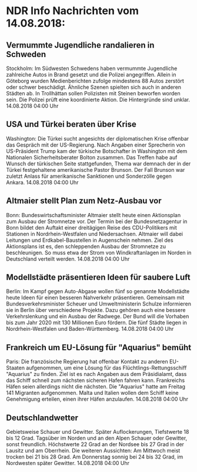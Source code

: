# NDR Info Nachrichten vom 14.08.2018:


## Vermummte Jugendliche randalieren in Schweden
Stockholm:	Im Südwesten Schwedens haben vermummte Jugendliche zahlreiche Autos in Brand gesetzt und die Polizei angegriffen. Allein in Göteborg wurden Medienberichten zufolge mindestens 88 Autos zerstört oder schwer beschädigt. Ähnliche Szenen spielten sich auch in anderen Städten ab. In Trollhättan sollen Polizisten mit Steinen beworfen worden sein. Die Polizei prüft eine koordinierte Aktion. Die Hintergründe sind unklar. 14.08.2018 04:00 Uhr 

## USA und Türkei beraten über Krise
Washington:	Die Türkei sucht angesichts der diplomatischen Krise offenbar das Gespräch mit der US-Regierung. Nach Angaben einer Sprecherin von US-Präsident Trump kam der türkische Botschafter in Washington mit dem Nationalen Sicherheitsberater Bolton zusammen. Das Treffen habe auf Wunsch der türkischen Seite stattgefunden, Thema war demnach der in der Türkei festgehaltene amerikanische Pastor Brunson. Der Fall Brunson war zuletzt Anlass für amerikanische Sanktionen und Sonderzölle gegen Ankara. 14.08.2018 04:00 Uhr 

## Altmaier stellt Plan zum Netz-Ausbau vor
Bonn: Bundeswirtschaftsminister Altmaier stellt heute einen Aktionsplan zum Ausbau der Stromnetze vor. Der Termin bei der Bundesnetzagentur in Bonn bildet den Auftakt einer dreitägigen Reise des CDU-Politikers mit Stationen in Nordrhein-Westfalen und Niedersachsen. Altmaier will dabei Leitungen und Erdkabel-Baustellen in Augenschein nehmen. Ziel des Aktionsplans ist es, den schleppenden Ausbau der Stromnetze zu beschleunigen. So muss etwa der Strom von Windkraftanlagen im Norden in Deutschland verteilt werden. 14.08.2018 04:00 Uhr 

## Modellstädte präsentieren Ideen für saubere Luft
Berlin: Im Kampf gegen Auto-Abgase wollen fünf so genannte Modellstädte heute Ideen für einen besseren Nahverkehr präsentieren. Gemeinsam mit Bundesverkehrsminister Scheuer und Umweltministerin Schulze informieren sie in Berlin über verschiedene Projekte. Dazu gehören auch eine bessere Verkehrslenkung und ein Ausbau der Radwege. Der Bund will die Vorhaben bis zum Jahr 2020 mit 130 Millionen Euro fördern. Die fünf Städte liegen in Nordrhein-Westfalen und Baden-Württemberg. 14.08.2018 04:00 Uhr 

## Frankreich um EU-Lösung für "Aquarius" bemüht
Paris: Die französische Regierung hat offenbar Kontakt zu anderen EU-Staaten aufgenommen, um eine Lösung für das Flüchtlings-Rettungsschiff "Aquarius" zu finden. Ziel ist es nach Angaben aus dem Präsidialamt, dass das Schiff schnell zum nächsten sicheren Hafen fahren kann. Frankreichs Häfen seien allerdings nicht die nächsten. Die "Aquarius" hatte am Freitag 141 Migranten aufgenommen. Malta und Italien wollen dem Schiff keine Genehmigung erteilen, einen ihrer Häfen anzulaufen. 14.08.2018 04:00 Uhr 

## Deutschlandwetter
Gebietsweise Schauer und Gewitter. Später Auflockerungen, Tiefstwerte 18 bis 12 Grad. Tagsüber im Norden und an den Alpen Schauer oder Gewitter, sonst freundlich. Höchstwerte 22 Grad an der Nordsee bis 27 Grad in der Lausitz und am Oberrhein. Die weiteren Aussichten: Am Mittwoch meist trocken bei 21 bis 28 Grad. Am Donnerstag sonnig bei 24 bis 32 Grad, im Nordwesten später Gewitter. 14.08.2018 04:00 Uhr 
